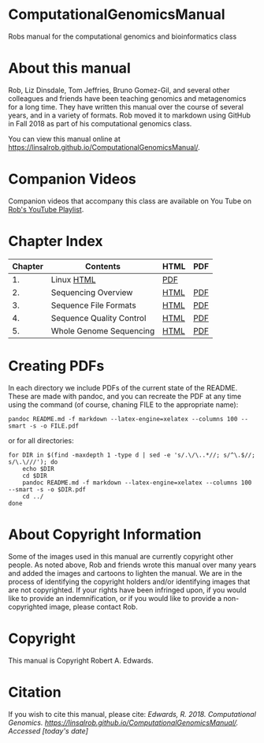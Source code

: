 # ComputationalGenomicsManual

Robs manual for the computational genomics and bioinformatics class

# About this manual

Rob, Liz Dinsdale, Tom Jeffries, Bruno Gomez-Gil, and several other colleagues and friends have been teaching genomics and metagenomics for a long time. They have written this manual over the course of several years, and in a variety of formats. Rob moved it to markdown using GitHub in Fall 2018 as part of his computational genomics class.

You can view this manual online at https://linsalrob.github.io/ComputationalGenomicsManual/.

# Companion Videos

Companion videos that accompany this class are available on You Tube on [Rob's YouTube Playlist](https://www.youtube.com/playlist?list=PLpPXw4zFa0uLMHwSZ7DMeLGjIUgo1IBbn).

# Chapter Index

Chapter | Contents  | HTML  | PDF   
--- | --- | --- | ---
1. | Linux [HTML](Linux/) | [PDF](Linux/Linux.pdf)
2. | Sequencing Overview | [HTML](Sequencing/) | [PDF](Sequencing/Sequencing.pdf)
3. | Sequence File Formats | [HTML](SequenceFileFormats/) | [PDF](SequenceFileFormats/SequenceFileFormats.pdf)
4. | Sequence Quality Control | [HTML](SequenceQC/) | [PDF](SequenceQC/SequenceQC.pdf)
5. | Whole Genome Sequencing | [HTML](Whole_Genome_Sequencing) | [PDF](Whole_Genome_Sequencing/Whole_Genome_Sequencing.pdf)

# Creating PDFs

In each directory we include PDFs of the current state of the README. These are made with pandoc, and you can recreate the PDF at any time using the command (of course, chaning FILE to the appropriate name):

```
pandoc README.md -f markdown --latex-engine=xelatex --columns 100 --smart -s -o FILE.pdf
```

or for all directories:

```
for DIR in $(find -maxdepth 1 -type d | sed -e 's/.\/\..*//; s/^\.$//; s/\.\///'); do
	echo $DIR
	cd $DIR
	pandoc README.md -f markdown --latex-engine=xelatex --columns 100 --smart -s -o $DIR.pdf
	cd ../
done
```

# About Copyright Information

Some of the images used in this manual are currently copyright other people. As noted above, Rob and friends wrote this manual over many years and added the images and cartoons to lighten the manual. We are in the process of identifying the copyright holders and/or identifying images that are not copyrighted. If your rights have been infringed upon, if you would like to provide an indemnification, or if you would like to provide a non-copyrighted image, please contact Rob.

# Copyright

This manual is Copyright Robert A. Edwards.

# Citation

If you wish to cite this manual, please cite: *Edwards, R. 2018. Computational Genomics. https://linsalrob.github.io/ComputationalGenomicsManual/. Accessed [today's date]*
